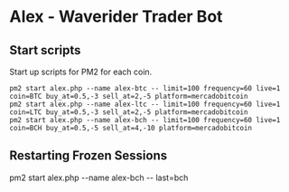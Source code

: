 # Alex - Waverider Trader Bot


## Start scripts
Start up scripts for PM2 for each coin.

```
pm2 start alex.php --name alex-btc -- limit=100 frequency=60 live=1 coin=BTC buy_at=0.5,-3 sell_at=2,-5 platform=mercadobitcoin
pm2 start alex.php --name alex-ltc -- limit=100 frequency=60 live=1 coin=LTC buy_at=0.5,-3 sell_at=2,-5 platform=mercadobitcoin
pm2 start alex.php --name alex-bch -- limit=100 frequency=60 live=1 coin=BCH buy_at=0.5,-5 sell_at=4,-10 platform=mercadobitcoin
```

## Restarting Frozen Sessions
pm2 start alex.php --name alex-bch -- last=bch